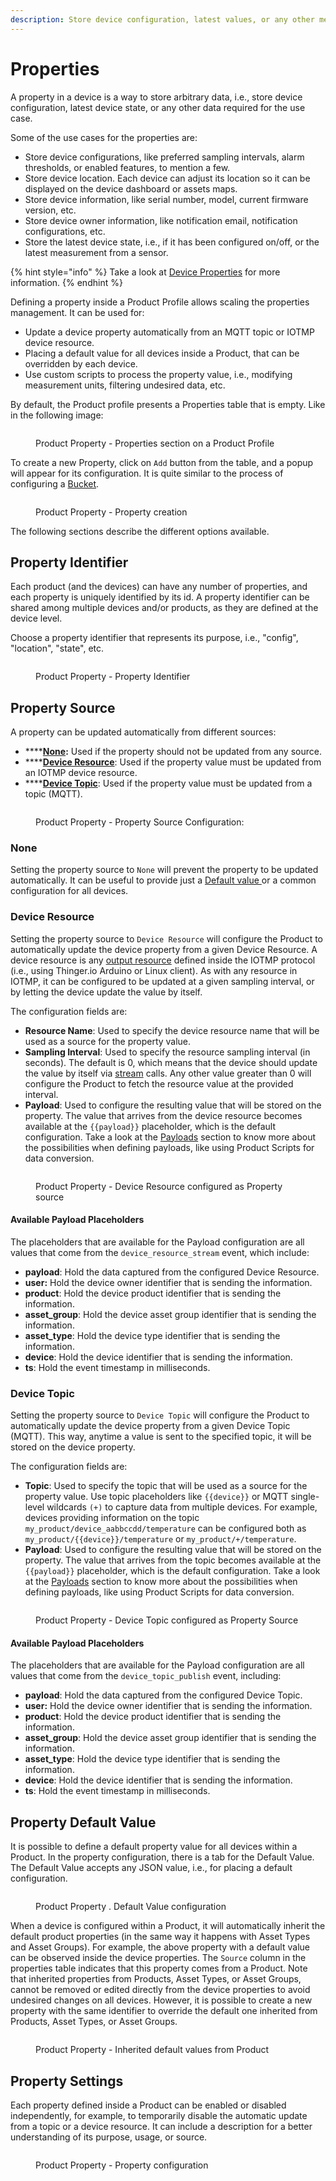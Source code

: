 ```yaml
---
description: Store device configuration, latest values, or any other metadata.
---
```


# Properties

A property in a device is a way to store arbitrary data, i.e., store device configuration, latest device state, or any other data required for the use case.&#x20;

Some of the use cases for the properties are:

* Store device configurations, like preferred sampling intervals, alarm thresholds, or enabled features, to mention a few.
* Store device location. Each device can adjust its location so it can be displayed on the device dashboard or assets maps.
* Store device information, like serial number, model, current firmware version, etc.
* Store device owner information, like notification email, notification configurations, etc.
* Store the latest device state, i.e., if it has been configured on/off, or the latest measurement from a sensor.

{% hint style="info" %}
Take a look at [Device Properties](../../features/devices-administration.md#device-properties) for more information.
{% endhint %}

Defining a property inside a Product Profile allows scaling the properties management. It can be used for:

* Update a device property automatically from an MQTT topic or IOTMP device resource.
* Placing a default value for all devices inside a Product, that can be overridden by each device.&#x20;
* Use custom scripts to process the property value, i.e., modifying measurement units, filtering undesired data, etc.

By default, the Product profile presents a Properties table that is empty. Like in the following image:

<figure><img src="../../.gitbook/assets/image (506).png" alt=""><figcaption><p>Product Property - Properties section on a Product Profile</p></figcaption></figure>

To create a new Property, click on `Add` button from the table, and a popup will appear for its configuration. It is quite similar to the process of configuring a [Bucket](buckets.md).

<figure><img src="../../.gitbook/assets/image (505).png" alt=""><figcaption><p>Product Property - Property creation</p></figcaption></figure>

The following sections describe the different options available.

## Property Identifier

Each product (and the devices) can have any number of properties, and each property is uniquely identified by its id. A property identifier can be shared among multiple devices and/or products, as they are defined at the device level.

Choose a property identifier that represents its purpose, i.e., "config", "location", "state", etc.&#x20;

<figure><img src="../../.gitbook/assets/image (498).png" alt=""><figcaption><p>Product Property - Property Identifier</p></figcaption></figure>

## Property Source

A property can be updated automatically from different sources:

* ****[**None**](properties.md#none)**:** Used if the property should not be updated from any source.
* ****[**Device Resource**](properties.md#device-resource): Used if the property value must be updated from an IOTMP device resource.
* ****[**Device Topic**](properties.md#device-topic): Used if the property value must be updated from a topic (MQTT).

<figure><img src="../../.gitbook/assets/image (512).png" alt=""><figcaption><p>Product Property - Property Source Configuration: </p></figcaption></figure>

### None

Setting the property source to `None` will prevent the property to be updated automatically. It can be useful to provide just a [Default value ](properties.md#property-default-value)or a common configuration for all devices.

### Device Resource

Setting the property source to `Device Resource` will configure the Product to automatically update the device property from a given Device Resource. A device resource is any [output resource](../../coding/coding-guide.md#output-resources) defined inside the IOTMP protocol (i.e., using Thinger.io Arduino or Linux client). As with any resource in IOTMP, it can be configured to be updated at a given sampling interval, or by letting the device update the value by itself.

The configuration fields are:

* **Resource Name**: Used to specify the device resource name that will be used as a source for the property value.
* **Sampling Interval**: Used to specify the resource sampling interval (in seconds). The default is 0, which means that the device should update the value by itself via [stream](../../coding/coding-guide.md#streaming-resource-data) calls. Any other value greater than 0 will configure the Product to fetch the resource value at the provided interval. &#x20;
* **Payload**: Used to configure the resulting value that will be stored on the property. The value that arrives from the device resource becomes available at the `{{payload}}` placeholder, which is the default configuration. Take a look at the [Payloads](payloads.md) section to know more about the possibilities when defining payloads, like using Product Scripts for data conversion.

<figure><img src="../../.gitbook/assets/image (501).png" alt=""><figcaption><p>Product Property - Device Resource configured as Property source</p></figcaption></figure>

#### Available Payload Placeholders

The placeholders that are available for the Payload configuration are all values that come from the `device_resource_stream` event, which include:

* **payload**: Hold the data captured from the configured Device Resource.
* **user:** Hold the device owner identifier that is sending the information.
* **product**: Hold the device product identifier that is sending the information.
* **asset\_group**: Hold the device asset group identifier that is sending the information.
* **asset\_type**: Hold the device type identifier that is sending the information.
* **device**: Hold the device identifier that is sending the information.
* **ts**: Hold the event timestamp in milliseconds.

### Device Topic

Setting the property source to `Device Topic` will configure the Product to automatically update the device property from a given Device Topic (MQTT). This way, anytime a value is sent to the specified topic, it will be stored on the device property.

The configuration fields are:

* **Topic**: Used to specify the topic that will be used as a source for the property value. Use topic placeholders like `{{device}}` or MQTT single-level wildcards `(+)` to capture data from multiple devices. For example, devices providing information on the topic `my_product/device_aabbccdd/temperature` can be configured both as `my_product/{{device}}/temperature` or `my_product/+/temperature`.
* **Payload**: Used to configure the resulting value that will be stored on the property. The value that arrives from the topic becomes available at the `{{payload}}` placeholder, which is the default configuration. Take a look at the [Payloads](payloads.md) section to know more about the possibilities when defining payloads, like using Product Scripts for data conversion.

<figure><img src="../../.gitbook/assets/image (508).png" alt=""><figcaption><p>Product Property - Device Topic configured as Property Source</p></figcaption></figure>

#### Available Payload Placeholders

The placeholders that are available for the Payload configuration are all values that come from the `device_topic_publish` event, including:

* **payload**: Hold the data captured from the configured Device Topic.
* **user:** Hold the device owner identifier that is sending the information.
* **product**: Hold the device product identifier that is sending the information.
* **asset\_group**: Hold the device asset group identifier that is sending the information.
* **asset\_type**: Hold the device type identifier that is sending the information.
* **device**: Hold the device identifier that is sending the information.
* **ts**: Hold the event timestamp in milliseconds.

## Property Default Value

It is possible to define a default property value for all devices within a Product. In the property configuration, there is a tab for the Default Value. The Default Value accepts any JSON value, i.e., for placing a default configuration.

<figure><img src="../../.gitbook/assets/image (494).png" alt=""><figcaption><p>Product Property . Default Value configuration</p></figcaption></figure>

When a device is configured within a Product, it will automatically inherit the default product properties (in the same way it happens with Asset Types and Asset Groups). For example, the above property with a default value can be observed inside the device properties. The `Source` column in the properties table indicates that this property comes from a Product. Note that inherited properties from Products, Asset Types, or Asset Groups, cannot be removed or edited directly from the device properties to avoid undesired changes on all devices. However, it is possible to create a new property with the same identifier to override the default one inherited from Products, Asset Types, or Asset Groups.

<figure><img src="../../.gitbook/assets/image (496).png" alt=""><figcaption><p>Product Property - Inherited default values from Product</p></figcaption></figure>

## Property Settings

Each property defined inside a Product can be enabled or disabled independently, for example, to temporarily disable the automatic update from a topic or a device resource. It can include a description for a better understanding of its purpose, usage, or source.

<figure><img src="../../.gitbook/assets/image (474).png" alt=""><figcaption><p>Product Property - Property configuration</p></figcaption></figure>
